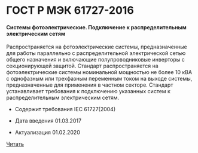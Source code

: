 # ГОСТ Р МЭК 61727-2016

#### Системы фотоэлектрические. Подключение к распределительным электрическим сетям 

Распространяется на фотоэлектрические системы, предназначенные для работы параллельно с распределительной электрической сетью общего назначения и включающие полупроводниковые инверторы с секционирующей защитой. Стандарт распространяется на фотоэлектрические системы номинальной мощностью не более 10 кВА с однофазным или трехфазным переменным током на выходе системы, предназначенные для применения в частном секторе. Стандарт устанавливает требования к подключению указанных систем к распределительным электрическим сетям.

- Содержит требования IEC 61727(2004)

- Дата введения	01.03.2017
- Актуализация	01.02.2020

<a href="~/files/МЭК 61727-2016.pdf" onclick="openPdf('МЭК 61727-2016.pdf', 'application/pdf');">Читать</a>